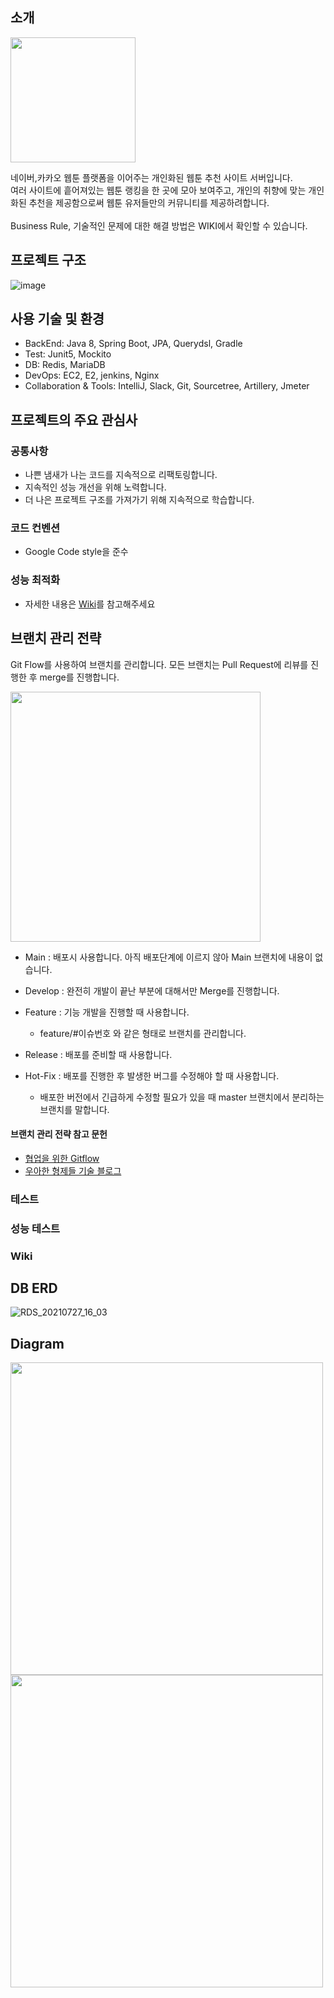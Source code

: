 ## 소개
<img src="https://user-images.githubusercontent.com/50096655/131778976-beaaae36-2da0-404d-97f7-cc5657fa290f.png" width="200px" height=auto>

네이버,카카오 웹툰 플랫폼을 이어주는 개인화된 웹툰 추천 사이트 서버입니다.<br>
여러 사이트에 흩어져있는 웹툰 랭킹을 한 곳에 모아 보여주고, 개인의 취향에 맞는 개인화된 추천을 제공함으로써 웹툰 유저들만의 커뮤니티를 제공하려합니다.<br><br>
Business Rule, 기술적인 문제에 대한 해결 방법은 WIKI에서 확인할 수 있습니다.

## 프로젝트 구조
![image](https://user-images.githubusercontent.com/50096655/130104899-9ec32925-af77-4796-838e-bbbb510204e2.png)

## 사용 기술 및 환경
- BackEnd: Java 8, Spring Boot, JPA, Querydsl, Gradle
- Test: Junit5, Mockito
- DB: Redis, MariaDB
- DevOps: EC2, E2, jenkins, Nginx
- Collaboration & Tools: IntelliJ, Slack, Git, Sourcetree, Artillery, Jmeter


## 프로젝트의 주요 관심사

### 공통사항

- 나쁜 냄새가 나는 코드를 지속적으로 리팩토링합니다.
- 지속적인 성능 개선을 위해 노력합니다.
- 더 나은 프로젝트 구조를 가져가기 위해 지속적으로 학습합니다.

### 코드 컨벤션
- Google Code style을 준수

### 성능 최적화
- 자세한 내용은 [Wiki](https://github.com/yeonnwoo/Webtooni_server/wiki)를 참고해주세요

## 브랜치 관리 전략

Git Flow를 사용하여 브랜치를 관리합니다. 모든 브랜치는 Pull Request에 리뷰를 진행한 후 merge를 진행합니다.

<img src="https://user-images.githubusercontent.com/50096655/128598662-8bc629d9-0c35-415b-90ca-317f07f17b29.png" width="400px" height=auto>



- Main : 배포시 사용합니다. 아직 배포단계에 이르지 않아 Main 브랜치에 내용이 없습니다.
- Develop : 완전히 개발이 끝난 부분에 대해서만 Merge를 진행합니다.
- Feature : 기능 개발을 진행할 때 사용합니다.
    - feature/#이슈번호 와 같은 형태로 브랜치를 관리합니다.

- Release : 배포를 준비할 때 사용합니다.
- Hot-Fix : 배포를 진행한 후 발생한 버그를 수정해야 할 때 사용합니다.
    - 배포한 버전에서 긴급하게 수정할 필요가 있을 때 master 브랜치에서 분리하는 브랜치를 말합니다.

#### 브랜치 관리 전략 참고 문헌

- [협업을 위한 Gitflow](https://overcome-the-limits.tistory.com/entry/%ED%98%91%EC%97%85-%ED%98%91%EC%97%85%EC%9D%84-%EC%9C%84%ED%95%9C-Git-Flow-%EC%84%A4%EC%A0%95%ED%95%98%EA%B8%B0)
- [우아한 형제들 기술 블로그](http://woowabros.github.io/experience/2017/10/30/baemin-mobile-git-branch-strategy.html)

### 테스트

### 성능 테스트

### Wiki


## DB ERD
![RDS_20210727_16_03](https://user-images.githubusercontent.com/50096655/128598705-e5638fba-6b30-4709-8a31-d8a2e1caeb00.png)

## Diagram

<img src="https://user-images.githubusercontent.com/50096655/129123676-c567f6f6-99af-422b-8436-aa2b0866c6dd.png" width="500px" height=auto>
<img src="https://user-images.githubusercontent.com/85449777/131452871-dab93ac9-547f-49e2-9846-7b852c814a2b.png" width="500px" height=auto>


